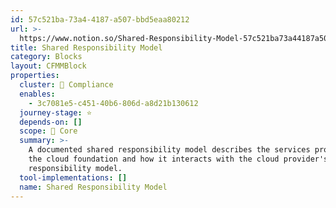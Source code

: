 ```yaml
---
id: 57c521ba-73a4-4187-a507-bbd5eaa80212
url: >-
  https://www.notion.so/Shared-Responsibility-Model-57c521ba73a44187a507bbd5eaa80212
title: Shared Responsibility Model
category: Blocks
layout: CFMMBlock
properties:
  cluster: 🔖 Compliance
  enables:
    - 3c7081e5-c451-40b6-806d-a8d21b130612
  journey-stage: ⭐️
  depends-on: []
  scope: 🏢 Core
  summary: >-
    A documented shared responsibility model describes the services provided by
    the cloud foundation and how it interacts with the cloud provider's shared
    responsibility model.
  tool-implementations: []
  name: Shared Responsibility Model
---
```


